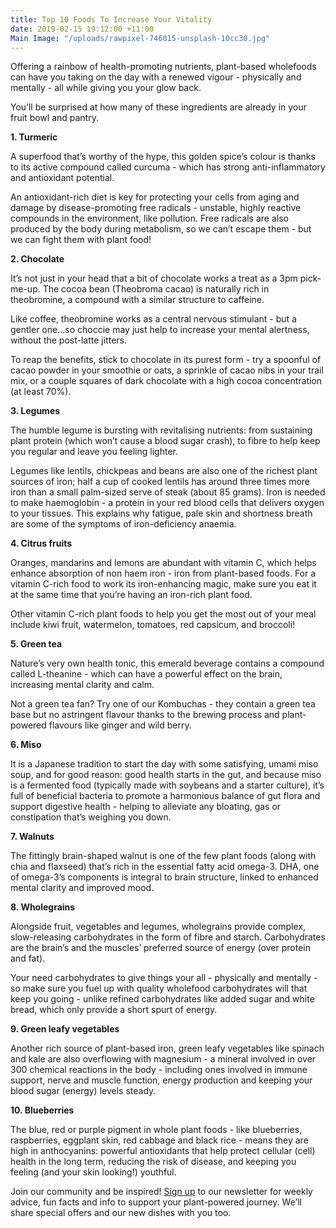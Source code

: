 ```yaml
---
title: Top 10 Foods To Increase Your Vitality
date: 2019-02-15 19:12:00 +11:00
Main Image: "/uploads/rawpixel-746015-unsplash-10cc30.jpg"
---
```


Offering a rainbow of health-promoting nutrients, plant-based wholefoods can have you taking on the day with a renewed vigour - physically and mentally - all while giving you your glow back.

You’ll be surprised at how many of these ingredients are already in your fruit bowl and pantry.

**1. Turmeric**

A superfood that’s worthy of the hype, this golden spice’s colour is thanks to its active compound called curcuma - which has strong anti-inflammatory and antioxidant potential.

An antioxidant-rich diet is key for protecting your cells from aging and damage by disease-promoting free radicals - unstable, highly reactive compounds in the environment, like pollution. Free radicals are also produced by the body during metabolism, so we can’t escape them - but we can fight them with plant food!

**2. Chocolate**

It’s not just in your head that a bit of chocolate works a treat as a 3pm pick-me-up. The cocoa bean (Theobroma cacao) is naturally rich in theobromine, a compound with a similar structure to caffeine.

Like coffee, theobromine works as a central nervous stimulant - but a gentler one...so choccie may just help to increase your mental alertness, without the post-latte jitters.

To reap the benefits, stick to chocolate in its purest form - try a spoonful of cacao powder in your smoothie or oats, a sprinkle of cacao nibs in your trail mix, or a couple squares of dark chocolate with a high cocoa concentration (at least 70%).

**3. Legumes**

The humble legume is bursting with revitalising nutrients: from sustaining plant protein (which won’t cause a blood sugar crash), to fibre to help keep you regular and leave you feeling lighter.

Legumes like lentils, chickpeas and beans are also one of the richest plant sources of iron; half a cup of cooked lentils has around three times more iron than a small palm-sized serve of steak (about 85 grams). Iron is needed to make haemoglobin - a protein in your red blood cells that delivers oxygen to your tissues. This explains why fatigue, pale skin and shortness breath are some of the symptoms of iron-deficiency anaemia.

**4. Citrus fruits**

Oranges, mandarins and lemons are abundant with vitamin C, which helps enhance absorption of non haem iron - iron from plant-based foods. For a vitamin C-rich food to work its iron-enhancing magic, make sure you eat it at the same time that you’re having an iron-rich plant food.

Other vitamin C-rich plant foods to help you get the most out of your meal include kiwi fruit, watermelon, tomatoes, red capsicum, and broccoli!

**5. Green tea**

Nature’s very own health tonic, this emerald beverage contains a compound called L-theanine - which can have a powerful effect on the brain, increasing mental clarity and calm.

Not a green tea fan? Try one of our Kombuchas - they contain a green tea base but no astringent flavour thanks to the brewing process and plant-powered flavours like ginger and wild berry.

**6. Miso**

It is a Japanese tradition to start the day with some satisfying, umami miso soup, and for good reason: good health starts in the gut, and because miso is a fermented food (typically made with soybeans and a starter culture), it’s full of beneficial bacteria to promote a harmonious balance of gut flora and support digestive health - helping to alleviate any bloating, gas or constipation that’s weighing you down.

**7. Walnuts**

The fittingly brain-shaped walnut is one of the few plant foods (along with chia and flaxseed) that’s rich in the essential fatty acid omega-3. DHA, one of omega-3’s components is integral to brain structure, linked to enhanced mental clarity and improved mood.

**8. Wholegrains**

Alongside fruit, vegetables and legumes, wholegrains provide complex, slow-releasing carbohydrates in the form of fibre and starch. Carbohydrates are the brain’s and the muscles’ preferred source of energy (over protein and fat).

Your need carbohydrates to give things your all - physically and mentally - so make sure you fuel up with quality wholefood carbohydrates will that keep you going - unlike refined carbohydrates like added sugar and white bread, which only provide a short spurt of energy.

**9. Green leafy vegetables**

Another rich source of plant-based iron, green leafy vegetables like spinach and kale are also overflowing with magnesium - a mineral involved in over 300 chemical reactions in the body - including ones involved in immune support, nerve and muscle function, energy production and keeping your blood sugar (energy) levels steady.

**10. Blueberries**

The blue, red or purple pigment in whole plant foods - like blueberries, raspberries, eggplant skin, red cabbage and black rice - means they are high in anthocyanins: powerful antioxidants that help protect cellular (cell) health in the long term, reducing the risk of disease, and keeping you feeling (and your skin looking!) youthful.

Join our community and be inspired! [Sign up](https://www.soulara.com.au/) to our newsletter for weekly advice, fun facts and info to support your plant-powered journey. We’ll share special offers and our new dishes with you too.